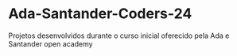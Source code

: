 # Ada-Santander-Coders-24
Projetos desenvolvidos durante o curso inicial oferecido pela Ada e Santander open academy
